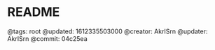 # README

@tags: root
@updated: 1612335503000
@creator: AkrISrn
@updater: AkrISrn
@commit: 04c25ea

